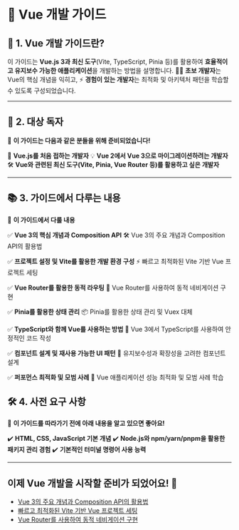 # 🚀 Vue 개발 가이드

## 📌 1. Vue 개발 가이드란?
이 가이드는 **Vue.js 3과 최신 도구**(Vite, TypeScript, Pinia 등)를 활용하여 **효율적이고 유지보수 가능한 애플리케이션**을 개발하는 방법을 설명합니다.
👨‍💻 **초보 개발자**는 Vue의 핵심 개념을 익히고,
⚡ **경험이 있는 개발자**는 최적화 및 아키텍처 패턴을 학습할 수 있도록 구성되었습니다.

---

## 🎯 2. 대상 독자
📌 **이 가이드는 다음과 같은 분들을 위해 준비되었습니다!**

👶 **Vue.js를 처음 접하는 개발자**
💡 **Vue 2에서 Vue 3으로 마이그레이션하려는 개발자**
🛠 **Vue와 관련된 최신 도구(Vite, Pinia, Vue Router 등)를 활용하고 싶은 개발자**

---

## 📚 3. 가이드에서 다루는 내용
📌 **이 가이드에서 다룰 내용**

✅ **Vue 3의 핵심 개념과 Composition API**
🛠 Vue 3의 주요 개념과 Composition API의 활용법

✅ **프로젝트 설정 및 Vite를 활용한 개발 환경 구성**
⚡ 빠르고 최적화된 Vite 기반 Vue 프로젝트 세팅

✅ **Vue Router를 활용한 동적 라우팅**
🔀 Vue Router를 사용하여 동적 네비게이션 구현

✅ **Pinia를 활용한 상태 관리**
📦 Pinia를 활용한 상태 관리 및 Vuex 대체

✅ **TypeScript와 함께 Vue를 사용하는 방법**
📜 Vue 3에서 TypeScript를 사용하여 안정적인 코드 작성

✅ **컴포넌트 설계 및 재사용 가능한 UI 패턴**
📐 유지보수성과 확장성을 고려한 컴포넌트 설계

✅ **퍼포먼스 최적화 및 모범 사례**
🚀 Vue 애플리케이션 성능 최적화 및 모범 사례 학습

## 🛠 4. 사전 요구 사항
📌 **이 가이드를 따라가기 전에 아래 내용을 알고 있으면 좋아요!**

✔️ **HTML, CSS, JavaScript 기본 개념**
✔️ **Node.js와 npm/yarn/pnpm을 활용한 패키지 관리 경험**
✔️ **기본적인 터미널 명령어 사용 능력**

---

## 이제 Vue 개발을 시작할 준비가 되었어요! 🚀
- [Vue 3의 주요 개념과 Composition API의 활용법](/guide/vue)
- [빠르고 최적화된 Vite 기반 Vue 프로젝트 세팅](/guide/vite-setting)
- [Vue Router를 사용하여 동적 네비게이션 구현](/guide/router)
